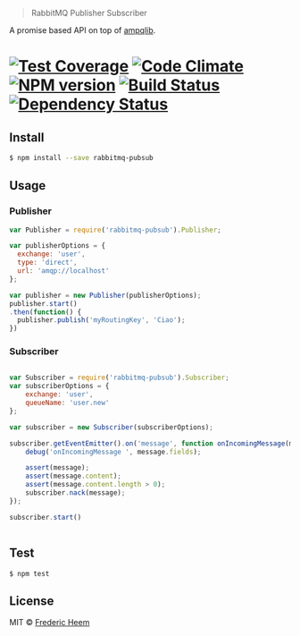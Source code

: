 

> RabbitMQ Publisher Subscriber

A promise based API on top of [ampqlib](http://www.squaremobius.net/amqp.node/).

# [![Test Coverage](https://codeclimate.com/github/FredericHeem/rabbitmq-pubsub/badges/coverage.svg)](https://codeclimate.com/github/FredericHeem/rabbitmq-pubsub/coverage) [![Code Climate](https://codeclimate.com/github/FredericHeem/rabbitmq-pubsub/badges/gpa.svg)](https://codeclimate.com/github/FredericHeem/rabbitmq-pubsub)  [![NPM version][npm-image]][npm-url] [![Build Status][travis-image]][travis-url] [![Dependency Status][daviddm-image]][daviddm-url]

## Install

```sh
$ npm install --save rabbitmq-pubsub
```


## Usage
### Publisher
```js
var Publisher = require('rabbitmq-pubsub').Publisher;

var publisherOptions = {
  exchange: 'user',
  type: 'direct',
  url: 'amqp://localhost'
};

var publisher = new Publisher(publisherOptions);
publisher.start()
.then(function() {
  publisher.publish('myRoutingKey', 'Ciao');
})

```

### Subscriber
```js

var Subscriber = require('rabbitmq-pubsub').Subscriber;
var subscriberOptions = {
	exchange: 'user',
	queueName: 'user.new'
};

var subscriber = new Subscriber(subscriberOptions);

subscriber.getEventEmitter().on('message', function onIncomingMessage(message) {
	debug('onIncomingMessage ', message.fields);

	assert(message);
	assert(message.content);
	assert(message.content.length > 0);
	subscriber.nack(message);
});

subscriber.start()



```

## Test

    $ npm test

## License

MIT © [Frederic Heem](https://github.com/FredericHeem)


[npm-image]: https://badge.fury.io/js/rabbitmq-pubsub.svg
[npm-url]: https://npmjs.org/package/rabbitmq-pubsub
[travis-image]: https://travis-ci.org/FredericHeem/rabbitmq-pubsub.svg?branch=master
[travis-url]: https://travis-ci.org/FredericHeem/rabbitmq-pubsub
[daviddm-image]: https://david-dm.org/FredericHeem/rabbitmq-pubsub.svg?theme=shields.io
[daviddm-url]: https://david-dm.org/FredericHeem/rabbitmq-pubsub
